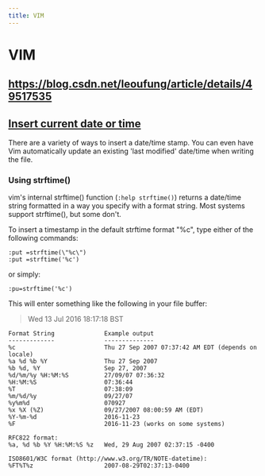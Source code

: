 ```yaml
---
title: VIM
---
```


# VIM

## https://blog.csdn.net/leoufung/article/details/49517535

## [Insert current date or time](https://vim.fandom.com/wiki/Insert_current_date_or_time)

There are a variety of ways to insert a date/time stamp. You can even have Vim automatically update an existing 'last modified' date/time when writing the file.

### Using strftime()
vim's internal strftime() function (`:help strftime()`) returns a date/time string formatted in a way you specify with a format string. Most systems support strftime(), but some don't.

To insert a timestamp in the default strftime format "%c", type either of the following commands:
```
:put =strftime(\"%c\")
:put =strftime('%c')
```
or simply:
```
:pu=strftime('%c')
```
This will enter something like the following in your file buffer:

>Wed 13 Jul 2016 18:17:18 BST

```
Format String              Example output
-------------              --------------
%c                         Thu 27 Sep 2007 07:37:42 AM EDT (depends on locale)
%a %d %b %Y                Thu 27 Sep 2007
%b %d, %Y                  Sep 27, 2007
%d/%m/%y %H:%M:%S          27/09/07 07:36:32
%H:%M:%S                   07:36:44
%T                         07:38:09
%m/%d/%y                   09/27/07
%y%m%d                     070927
%x %X (%Z)                 09/27/2007 08:00:59 AM (EDT)
%Y-%m-%d                   2016-11-23
%F                         2016-11-23 (works on some systems)

RFC822 format:
%a, %d %b %Y %H:%M:%S %z   Wed, 29 Aug 2007 02:37:15 -0400

ISO8601/W3C format (http://www.w3.org/TR/NOTE-datetime):
%FT%T%z                    2007-08-29T02:37:13-0400
```
